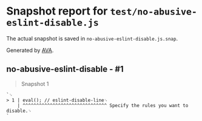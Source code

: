 # Snapshot report for `test/no-abusive-eslint-disable.js`

The actual snapshot is saved in `no-abusive-eslint-disable.js.snap`.

Generated by [AVA](https://avajs.dev).

## no-abusive-eslint-disable - #1

> Snapshot 1

    `␊
    > 1 | eval(); // eslint-disable-line␊
        | ^^^^^^^^^^^^^^^^^^^^^^^^^^^^^^^ Specify the rules you want to disable.␊
    `
